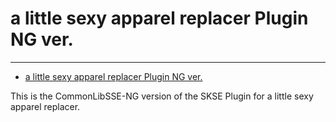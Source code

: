 # a little sexy apparel replacer Plugin NG ver.
---

- [a little sexy apparel replacer Plugin NG ver.](#alittlesexyapparelreplacerPluginNGver.)

This is the CommonLibSSE-NG version of the SKSE Plugin for a little sexy apparel replacer.
